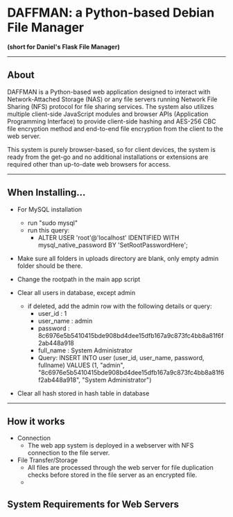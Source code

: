 # DAFFMAN: a Python-based Debian File Manager

<b>(short for Daniel's Flask File Manager)</b>

---

## About

DAFFMAN is a Python-based web application designed to interact with Network-Attached Storage (NAS) or any file servers running Network File Sharing (NFS) protocol for file sharing services. The system also utilizes multiple client-side JavaScript modules and browser APIs (Application Programming Interface) to provide client-side hashing and AES-256 CBC file encryption method and  end-to-end file encryption from the client to the web server.


This system is purely browser-based, so for client devices, the system is ready from the get-go and no additional installations or extensions are required other than up-to-date web browsers for access.

---

## When Installing...

- For MySQL installation
    - run "sudo mysql"
    - run this query:
        - ALTER USER 'root'@'localhost' IDENTIFIED WITH mysql_native_password BY 'SetRootPasswordHere'; 

- Make sure all folders in uploads directory are blank, only empty admin folder should be there.
- Change the rootpath in the main app script
- Clear all users in database, except admin
    - if deleted, add the admin row with the following details or query: 
        - user_id   : 1
        - user_name : admin
        - password  : 8c6976e5b5410415bde908bd4dee15dfb167a9c873fc4bb8a81f6f2ab448a918
        - full_name : System Administrator
        - Query: INSERT INTO user (user_id, user_name, password, fullname) VALUES (1, "admin", "8c6976e5b5410415bde908bd4dee15dfb167a9c873fc4bb8a81f6f2ab448a918", "System Administrator") 
- Clear all hash stored in hash table in database 

---

## How it works

- Connection
    - The web app system is deployed in a webserver with NFS connection to the file server. 
- File Transfer/Storage
    - All files are processed through the web server for file duplication checks before stored in the file server as an encrypted file.
    - 

## System Requirements for Web Servers

